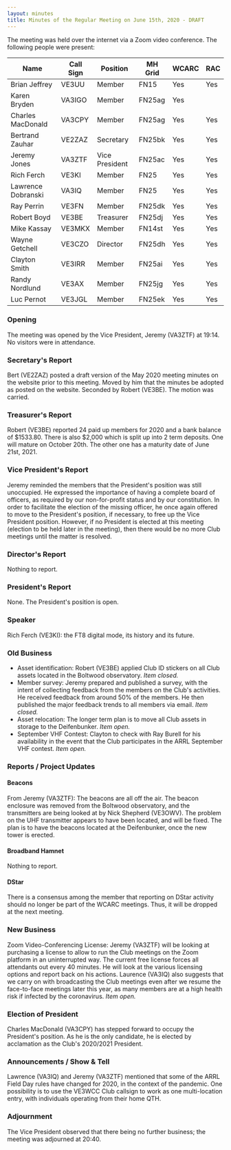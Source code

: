 ```yaml
---
layout: minutes
title: Minutes of the Regular Meeting on June 15th, 2020 - DRAFT
---
```

The meeting was held over the internet via a Zoom video conference.
The following people were present:

| Name                   | Call Sign  | Position         | MH Grid | WCARC | RAC |
|------------------------|------------|------------------|---------|-------|-----|
| Brian Jeffrey          | VE3UU      | Member           | FN15    | Yes   | Yes |
| Karen Bryden           | VA3IGO     | Member           | FN25ag  | Yes   |     |
| Charles MacDonald      | VA3CPY     | Member           | FN25ag  | Yes   | Yes |
| Bertrand Zauhar        | VE2ZAZ     | Secretary        | FN25bk  | Yes   | Yes |
| Jeremy Jones           | VA3ZTF     | Vice President   | FN25ac  | Yes   | Yes |
| Rich Ferch             | VE3KI      | Member           | FN25    | Yes   | Yes |
| Lawrence Dobranski     | VA3IQ      | Member           | FN25    | Yes   | Yes |
| Ray Perrin             | VE3FN      | Member           | FN25dk  | Yes   | Yes |
| Robert Boyd            | VE3BE      | Treasurer        | FN25dj  | Yes   | Yes |
| Mike Kassay            | VE3MKX     | Member           | FN14st  | Yes   | Yes |
| Wayne Getchell         | VE3CZO     | Director         | FN25dh  | Yes   | Yes |
| Clayton Smith          | VE3IRR     | Member           | FN25ai  | Yes   | Yes |
| Randy Nordlund         | VE3AX      | Member           | FN25jg  | Yes   | Yes |
| Luc Pernot             | VE3JGL     | Member           | FN25ek  | Yes   | Yes |

### Opening

The meeting was opened by the Vice President, Jeremy (VA3ZTF) at 19:14.
No visitors were in attendance.

### Secretary's Report

Bert (VE2ZAZ) posted a draft version of the May 2020 meeting minutes on the website prior to this meeting. Moved by him that the minutes be adopted as posted on the website. Seconded by Robert (VE3BE). The motion was carried.

### Treasurer's Report

Robert (VE3BE) reported 24 paid up members for 2020 and a bank balance of $1533.80. There is also $2,000 which is split up into 2 term deposits. One will mature on October 20th. The other one has a maturity date of June 21st, 2021.

### Vice President's Report

Jeremy reminded the members that the President's position was still unoccupied. He expressed the importance of having a complete board of officers, as required by our non-for-profit status and by our constitution. In order to facilitate the election of the missing officer, he once again offered to move to the President's position, if necessary, to free up the Vice President position. However, if no President is elected at this meeting (election to be held later in the meeting), then there would be no more Club meetings until the matter is resolved. 

### Director's Report

Nothing to report.

### President's Report

None. The President's position is open.

### Speaker

Rich Ferch (VE3KI): the FT8 digital mode, its history and its future.

### Old Business

- Asset identification: Robert (VE3BE) applied Club ID stickers on all Club assets located in the Boltwood observatory. *Item closed.*
- Member survey: Jeremy prepared and published a survey, with the intent of collecting feedback from the members on the Club's activities. He received feedback from around 50% of the members. He then published the major feedback trends to all members via email. *Item closed.*
- Asset relocation: The longer term plan is to move all Club assets in storage to the Deifenbunker. *Item open.*
- September VHF Contest: Clayton to check with Ray Burell for his availability in the event that the Club participates in the ARRL September VHF contest. *Item open.*

### Reports / Project Updates

#### Beacons

From Jeremy (VA3ZTF): The beacons are all off the air. The beacon enclosure was removed from the Boltwood observatory, and the transmitters are being looked at by Nick Shepherd (VE3OWV). The problem on the UHF transmitter appears to have been located, and will be fixed. The plan is to have the beacons located at the Deifenbunker, once the new tower is erected.

#### Broadband Hamnet

Nothing to report.

#### DStar

There is a consensus among the member that reporting on DStar activity should no longer be part of the WCARC meetings. Thus, it will be dropped at the next meeting.

### New Business

Zoom Video-Conferencing License: Jeremy (VA3ZTF) will be looking at purchasing a license to allow to run the Club meetings on the Zoom platform in an uninterrupted way. The current free license forces all attendants out every 40 minutes. He will look at the various licensing options and report back on his actions. Laurence (VA3IQ) also suggests that we carry on with broadcasting the Club meetings even after we resume the face-to-face meetings later this year, as many members are at a high health risk if infected by the coronavirus. *Item open.* 

### Election of President

Charles MacDonald (VA3CPY) has stepped forward to occupy the President's position. As he is the only candidate, he is elected by acclamation as the Club's 2020/2021 President. 

### Announcements / Show & Tell

Lawrence (VA3IQ) and Jeremy (VA3ZTF) mentioned that some of the ARRL Field Day rules have changed for 2020, in the context of the pandemic. One possibility is to use the VE3WCC Club callsign to work as one multi-location entry, with individuals operating from their home QTH. 

### Adjournment

The Vice President observed that there being no further business; the meeting was adjourned at 20:40.


